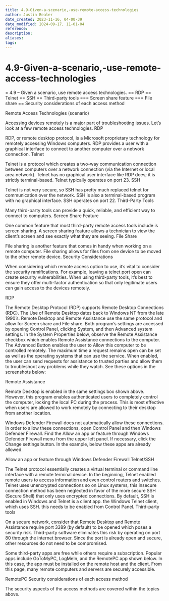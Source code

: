 ```yaml
---
title: 4.9-Given-a-scenario,-use-remote-access-technologies
author: Justin Bealer
date_created: 2023-11-16, 04-00-39
date_modified: 2024-09-17, 11-01-04
reference: 
description: 
aliases: 
tags: 
---
```

# 4.9-Given-a-scenario,-use-remote-access-technologies
= 4.9 – Given a scenario, use remote access technologies.
== RDP
== Telnet
== SSH
== Third-party tools
=== Screen share feature
=== File share
== Security considerations of each access method

Remote Access Technologies (scenario)

Accessing devices remotely is a major part of troubleshooting issues. Let’s look at a few remote access technologies.
RDP

RDP, or remote desktop protocol, is a Microsoft proprietary technology for remotely accessing Windows computers. RDP provides a user with a graphical interface to connect to another computer over a network connection.
Telnet

Telnet is a protocol which creates a two-way communication connection between computers over a network connection (via the Internet or local area network). Telnet has no graphical user interface like RDP does; it is strictly terminal-based. Telnet typically operates on port 23.
SSH

Telnet is not very secure, so SSH has pretty much replaced telnet for communication over the network. SSH is also a terminal-based program with no graphical interface. SSH operates on port 22.
Third-Party Tools

Many third-party tools can provide a quick, reliable, and efficient way to connect to computers.
Screen Share Feature

One common feature that most third-party remote access tools include is screen sharing. A screen sharing feature allows a technician to view the client’s screen and see exactly what they are seeing.
File Share

File sharing is another feature that comes in handy when working on a remote computer. File sharing allows for files from one device to be moved to the other remote device.
Security Considerations

When considering which remote access option to use, it’s vital to consider the security ramifications. For example, leaving a telnet port open can create security vulnerabilities. When using third-party tools, it’s best to ensure they offer multi-factor authentication so that only legitimate users can gain access to the devices remotely.



RDP

The Remote Desktop Protocol (RDP) supports Remote Desktop Connections (RDC). The Use of Remote Desktop dates back to Windows NT from the late 1990’s. Remote Desktop and Remote Assistance use the same protocol and allow for Screen share and File share. Both program’s settings are accessed by opening Control Panel, clicking System, and then Advanced system settings. In the System Properties below, observe the Remote Assistance checkbox which enables Remote Assistance connections to the computer. The Advanced Button enables the user to Allow this computer to be controlled remotely. The maximum time a request remains open can be set as well as the operating systems that can use the service. When enabled, the user can send requests for assistance to trusted parties and allow them to troubleshoot any problems while they watch. See these options in the screenshots below:

Remote Assistance

Remote Desktop is enabled in the same settings box shown above. However, this program enables authenticated users to completely control the computer, locking the local PC during the process. This is most effective when users are allowed to work remotely by connecting to their desktop from another location.

Windows Defender Firewall does not automatically allow these connections. In order to allow these connections, open Control Panel and then Windows Defender Firewall. Find the Allow an app or feature through Windows Defender Firewall menu from the upper left panel. If necessary, click the Change settings button. In the example, below these apps are already allowed.

Allow an app or feature through Windows Defender Firewall
Telnet/SSH

The Telnet protocol essentially creates a virtual terminal or command line interface with a remote terminal device. In the beginning, Telnet enabled remote users to access information and even control routers and switches. Telnet uses unencrypted connections so on Linux systems, this insecure connection method has been neglected in favor of the more secure SSH (Secure Shell) that only uses encrypted connections. By default, SSH is enabled in Windows and Telnet is a client app. the Windows Telnet client, which uses SSH. this needs to be enabled from Control Panel.
Third-party tools

On a secure network, consider that Remote Desktop and Remote Assistance require port 3389 (by default) to be opened which poses a security risk. Third-party software eliminates this risk by operating on port 80 through the internet browser. Since the port is already open and secure, other resources do not need to be compromised.

Some third-party apps are free while others require a subscription. Popular apps include GoToMyPC, LogMeIn, and the RemotePC app shown below. In this case, the app must be installed on the remote host and the client. From this page, many remote computers and servers are securely accessible.

RemotePC
Security considerations of each access method

The security aspects of the access methods are covered within the topics above.
